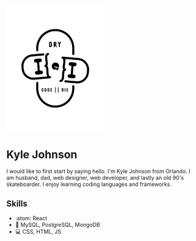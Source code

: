 <img src="https://github.com/KyleJohnsonWebdev/KyleJohnsonPortfolio/blob/main/k-01.png" width=256 >

# Kyle Johnson
I would like to first start by saying hello. I'm Kyle Johnson from Orlando. I am husband, dad, web designer, web developer, and lastly an old 90's skateboarder. I enjoy learning coding languages and frameworks.

## Skills
* :atom: React
* :file_folder: MySQL, PostgreSQL, MongoDB 
* :computer: CSS, HTML, JS


